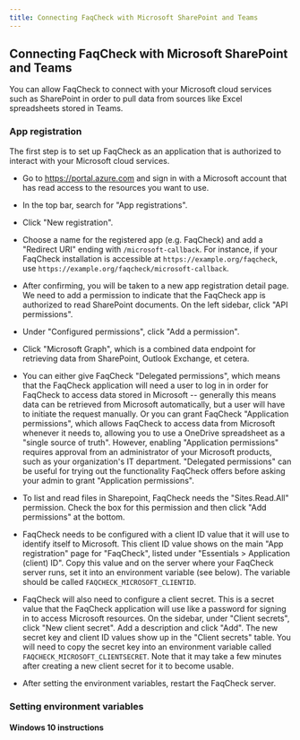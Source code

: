 ```yaml
---
title: Connecting FaqCheck with Microsoft SharePoint and Teams
---
```


## Connecting FaqCheck with Microsoft SharePoint and Teams

You can allow FaqCheck to connect with your Microsoft cloud services such as SharePoint in order to pull data from sources like Excel spreadsheets stored in Teams.

### App registration

The first step is to set up FaqCheck as an application that is authorized to interact with your Microsoft cloud services.

- Go to https://portal.azure.com and sign in with a Microsoft account that has read access to the resources you want to use.

- In the top bar, search for "App registrations".

- Click "New registration".

- Choose a name for the registered app (e.g. FaqCheck) and add a "Redirect URI" ending with `/microsoft-callback`. For instance, if your FaqCheck installation is accessible at `https://example.org/faqcheck`, use `https://example.org/faqcheck/microsoft-callback`.

- After confirming, you will be taken to a new app registration detail page. We need to add a permission to indicate that the FaqCheck app is authorized to read SharePoint documents. On the left sidebar, click "API permissions".

- Under "Configured permissions", click "Add a permission".

- Click "Microsoft Graph", which is a combined data endpoint for retrieving data from SharePoint, Outlook Exchange, et cetera.

- You can either give FaqCheck "Delegated permissions", which means that the FaqCheck application will need a user to log in in order for FaqCheck to access data stored in Microsoft -- generally this means data can be retrieved from Microsoft automatically, but a user will have to initiate the request manually. Or you can grant FaqCheck "Application permissions", which allows FaqCheck to access data from Microsoft whenever it needs to, allowing you to use a OneDrive spreadsheet as a "single source of truth". However, enabling "Application permissions" requires approval from an administrator of your Microsoft products, such as your organization's IT department. "Delegated permissions" can be useful for trying out the functionality FaqCheck offers before asking your admin to grant "Application permissions".

- To list and read files in Sharepoint, FaqCheck needs the "Sites.Read.All" permission. Check the box for this permission and then click "Add permissions" at the bottom.

- FaqCheck needs to be configured with a client ID value that it will use to identify itself to Microsoft. This client ID value shows on the main "App registration" page for "FaqCheck", listed under "Essentials > Application (client) ID". Copy this value and on the server where your FaqCheck server runs, set it into an environment variable (see below). The variable should be called `FAQCHECK_MICROSOFT_CLIENTID`.

- FaqCheck will also need to configure a client secret. This is a secret value that the FaqCheck application will use like a password for signing in to access Microsoft resources. On the sidebar, under "Client secrets", click "New client secret". Add a description and click "Add". The new secret key and client ID values show up in the "Client secrets" table. You will need to copy the secret key into an environment variable called `FAQCHECK_MICROSOFT_CLIENTSECRET`. Note that it may take a few minutes after creating a new client secret for it to become usable.

- After setting the environment variables, restart the FaqCheck server.


### Setting environment variables


#### Windows 10 instructions
